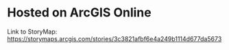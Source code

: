 # Hosted on ArcGIS Online

Link to StoryMap: https://storymaps.arcgis.com/stories/3c3821afbf6e4a249b1114d677da5673